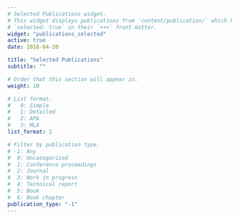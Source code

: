 ```yaml
---
# Selected Publications widget.
# This widget displays publications from `content/publication/` which have
# `selected: true` in their `+++` front matter.
widget: "publications_selected"
active: true
date: 2016-04-20

title: "Selected Publications"
subtitle: ""

# Order that this section will appear in.
weight: 10

# List format.
#   0: Simple
#   1: Detailed
#   2: APA
#   3: MLA
list_format: 1

# Filter by publication type.
# -1: Any
#  0: Uncategorized
#  1: Conference proceedings
#  2: Journal
#  3: Work in progress
#  4: Technical report
#  5: Book
#  6: Book chapter
publication_type: "-1"
---
```

